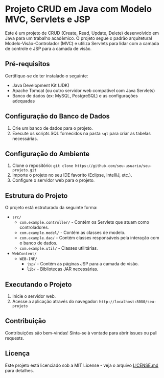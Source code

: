 # Projeto CRUD em Java com Modelo MVC, Servlets e JSP

Este é um projeto de CRUD (Create, Read, Update, Delete) desenvolvido em Java para um trabalho acadêmico. O projeto segue o padrão arquitetural Modelo-Visão-Controlador (MVC) e utiliza Servlets para lidar com a camada de controle e JSP para a camada de visão.

## Pré-requisitos

Certifique-se de ter instalado o seguinte:

- Java Development Kit (JDK)
- Apache Tomcat (ou outro servidor web compatível com Java Servlets)
- Banco de dados (ex: MySQL, PostgreSQL) e as configurações adequadas

## Configuração do Banco de Dados

1. Crie um banco de dados para o projeto.
2. Execute os scripts SQL fornecidos na pasta `sql` para criar as tabelas necessárias.

## Configuração do Ambiente

1. Clone o repositório: `git clone https://github.com/seu-usuario/seu-projeto.git`
2. Importe o projeto no seu IDE favorito (Eclipse, IntelliJ, etc.).
3. Configure o servidor web para o projeto.

## Estrutura do Projeto

O projeto está estruturado da seguinte forma:

- `src/`
  - `com.example.controller/` - Contém os Servlets que atuam como controladores.
  - `com.example.model/` - Contém as classes de modelo.
  - `com.example.dao/` - Contém classes responsáveis pela interação com o banco de dados.
  - `com.example.util/` - Classes utilitárias.
- `WebContent/`
  - `WEB-INF/`
    - `jsp/` - Contém as páginas JSP para a camada de visão.
    - `lib/` - Bibliotecas JAR necessárias.

## Executando o Projeto

1. Inicie o servidor web.
2. Acesse a aplicação através do navegador: `http://localhost:8080/seu-projeto`

## Contribuição

Contribuições são bem-vindas! Sinta-se à vontade para abrir issues ou pull requests.

## Licença

Este projeto está licenciado sob a MIT License - veja o arquivo [LICENSE.md](LICENSE.md) para detalhes.
